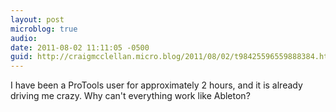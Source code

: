 ```yaml
---
layout: post
microblog: true
audio: 
date: 2011-08-02 11:11:05 -0500
guid: http://craigmcclellan.micro.blog/2011/08/02/t98425596559888384.html
---
```

I have been a ProTools user for approximately 2 hours, and it is already driving me crazy. Why can't everything work like Ableton?
